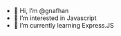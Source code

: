 - 👋 Hi, I’m @gnafhan
- 👀 I’m interested in Javascript
- 🌱 I’m currently learning Express.JS

<!---
gnafhan/gnafhan is a ✨ special ✨ repository because its `README.md` (this file) appears on your GitHub profile.
You can click the Preview link to take a look at your changes.
--->

